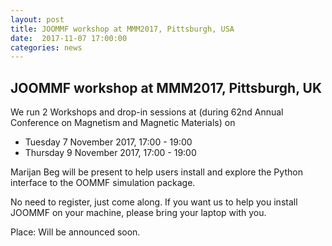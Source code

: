 ```yaml
---
layout: post
title: JOOMMF workshop at MMM2017, Pittsburgh, USA
date:  2017-11-07 17:00:00
categories: news
---
```


## JOOMMF workshop at MMM2017, Pittsburgh, UK

We run 2 Workshops and drop-in sessions at (during 62nd Annual Conference on
Magnetism and Magnetic Materials) on

- Tuesday 7 November 2017, 17:00 - 19:00
- Thursday 9 November 2017, 17:00 - 19:00

Marijan Beg will be present to help
users install and explore the Python interface to the OOMMF simulation
package.

No need to register, just come along. If you want us to help you
install JOOMMF on your machine, please bring your laptop with you.

Place: Will be announced soon.
